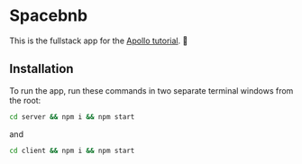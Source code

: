 # Spacebnb
This is the fullstack app for the [Apollo tutorial](http://apollographql.com/docs/tutorial/introduction.html). 🚀

## Installation

To run the app, run these commands in two separate terminal windows from the root:

```bash
cd server && npm i && npm start
```

and

```bash
cd client && npm i && npm start
```
